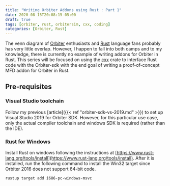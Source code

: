 ```yaml
---
title: "Writing Orbiter Addons using Rust : Part 1"
date: 2020-08-15T20:08:15-05:00
draft: true
tags: [orbiter, rust, orbitersim, cxx, coding]
categories: [Orbiter, Rust]
---
```


The venn diagram of [Orbiter](http://orbit.medphys.ucl.ac.uk/) enthusiasts and [Rust](https://www.rust-lang.org/) language fans probably has very little overlap. However, I happen to fall into both camps and to my knowledge, there is currently no example of writing addons for Orbiter in Rust. This series will be focused on using the [cxx](https://github.com/dtolnay/cxx) crate to interface Rust code with the Orbiter-sdk with the end goal of writing a proof-of-concept MFD addon for Orbiter in Rust. 

## Pre-requisites

### Visual Studio toolchain 

Follow my previous [article]({{< ref "orbiter-sdk-vs-2019.md" >}}) to set up Visual Studio 2019 for Orbiter SDK. However, for this particular use case, only the actual compiler toolchain and windows SDK is required (rather than the IDE).

### Rust for Windows

Install Rust on windows following the instructions at [https://www.rust-lang.org/tools/install](https://www.rust-lang.org/tools/install). After it is installed, run the following command to install the Win32 target since Orbiter 2016 does not support 64-bit code. 

```
rustup target add i686-pc-windows-msvc
```


